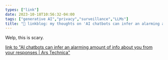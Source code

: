 ```yaml
---
types: ["link"]
date: 2023-10-18T10:56:32-04:00
tags: ["generative AI","privacy","surveillance","LLMs"]
title: "🔗 linkblog: my thoughts on 'AI chatbots can infer an alarming amount of info about you from your responses | Ars Technica'"
---
```

Welp, this is scary.

[link to "AI chatbots can infer an alarming amount of info about you from your responses | Ars Technica"](https://arstechnica.com/ai/2023/10/ai-chatbots-can-infer-an-alarming-amount-of-info-about-you-from-your-responses/)

